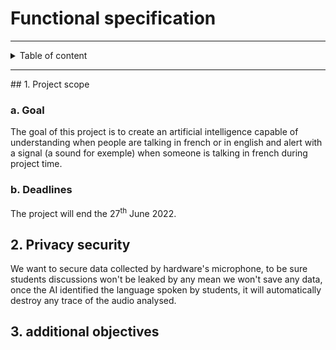 # Functional specification

<hr>

<details><summary>Table of content</summary>

- [1. Project scope](#1-project-scope)
    - [1a Goal](#a-goal)
    - [1b Deadlines](#b-deadlines)
- [2. Privacy security](#2-privacy-security)
- [3. Additional objectives](#3-additional-objectives)
</details>

<hr>
## 1. Project scope

### a. Goal

The goal of this project is to create an artificial intelligence capable of understanding when people are talking in french or in english and alert with a signal (a sound for exemple) when someone is talking in french during project time.

### b. Deadlines

The project will end the 27<sup>th</sup> June 2022.


## 2. Privacy security

We want to secure data collected by hardware's microphone, to be sure students discussions won't be leaked by any mean we won't save any data, once the AI identified the language spoken by students, it will automatically destroy any trace of the audio analysed.

## 3. additional objectives

 